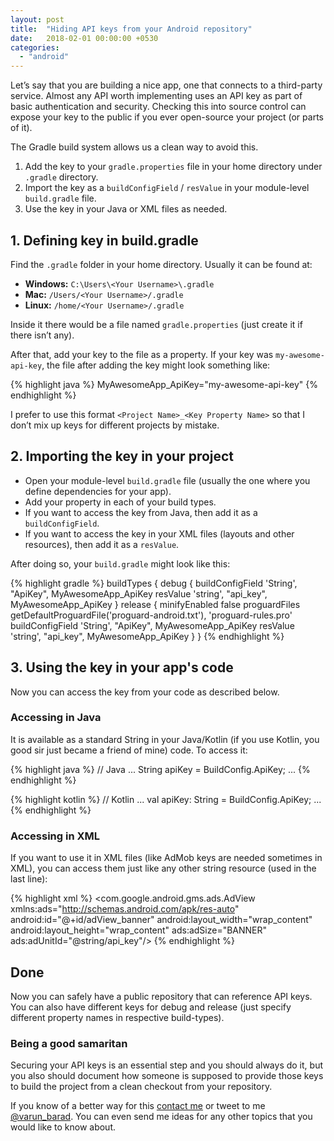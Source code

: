 ```yaml
---
layout: post
title:  "Hiding API keys from your Android repository"
date:   2018-02-01 00:00:00 +0530
categories: 
  - "android"
---
```

Let’s say that you are building a nice app, one that connects to a third-party service. Almost any API worth implementing uses an API key as part of basic authentication and security. Checking this into source control can expose your key to the public if you ever open-source your project (or parts of it).

The Gradle build system allows us a clean way to avoid this.

1. Add the key to your `gradle.properties` file in your home directory under `.gradle` directory.
2. Import the key as a `buildConfigField` / `resValue` in your module-level `build.gradle` file.
3. Use the key in your Java or XML files as needed.

## 1. Defining key in build.gradle

Find the `.gradle` folder in your home directory. Usually it can be found at:

- **Windows:** `C:\Users\<Your Username>\.gradle`
- **Mac:** `/Users/<Your Username>/.gradle`
- **Linux:** `/home/<Your Username>/.gradle`

Inside it there would be a file named `gradle.properties` (just create it if there isn’t any).

After that, add your key to the file as a property. If your key was `my-awesome-api-key`, the file after adding the key might look something like:

{% highlight java %}
MyAwesomeApp_ApiKey="my-awesome-api-key"
{% endhighlight %}

I prefer to use this format `<Project Name>_<Key Property Name>` so that I don’t mix up keys for different projects by mistake.

## 2. Importing the key in your project

- Open your module-level `build.gradle` file (usually the one where you define dependencies for your app).
- Add your property in each of your build types.
- If you want to access the key from Java, then add it as a `buildConfigField`.
- If you want to access the key in your XML files (layouts and other resources), then add it as a `resValue`.

After doing so, your `build.gradle` might look like this:

{% highlight gradle %}
buildTypes {
  debug {
    buildConfigField 'String', "ApiKey", MyAwesomeApp_ApiKey
    resValue 'string', "api_key", MyAwesomeApp_ApiKey
  }
  release {
    minifyEnabled false
    proguardFiles getDefaultProguardFile('proguard-android.txt'), 'proguard-rules.pro'
    buildConfigField 'String', "ApiKey", MyAwesomeApp_ApiKey
    resValue 'string', "api_key", MyAwesomeApp_ApiKey
  }
}
{% endhighlight %}

## 3. Using the key in your app's code

Now you can access the key from your code as described below.

### Accessing in Java

It is available as a standard String in your Java/Kotlin (if you use Kotlin, you good sir just became a friend of mine) code. To access it:

{% highlight java %}
// Java
...
String apiKey = BuildConfig.ApiKey;
...
{% endhighlight %}

{% highlight kotlin %}
// Kotlin
...
val apiKey: String = BuildConfig.ApiKey;
...
{% endhighlight %}

### Accessing in XML

If you want to use it in XML files (like AdMob keys are needed sometimes in XML), you can access them just like any other string resource (used in the last line):

{% highlight xml %}
<com.google.android.gms.ads.AdView
  xmlns:ads="http://schemas.android.com/apk/res-auto"
  android:id="@+id/adView_banner"
  android:layout_width="wrap_content"
  android:layout_height="wrap_content"
  ads:adSize="BANNER"
  ads:adUnitId="@string/api_key"/>
{% endhighlight %}

## Done

Now you can safely have a public repository that can reference API keys. You can also have different keys for debug and release (just specify different property names in respective build-types).

### Being a good samaritan

Securing your API keys is an essential step and you should always do it, but you also should document how someone is supposed to provide those keys to build the project from a clean checkout from your repository.

If you know of a better way for this [contact me][varun-contact] or tweet to me [@varun_barad][varun-twitter]. You can even send me ideas for any other topics that you would like to know about.

[varun-contact]: https://varunbarad.com/contact
[varun-twitter]: https://twitter.com/varun_barad
